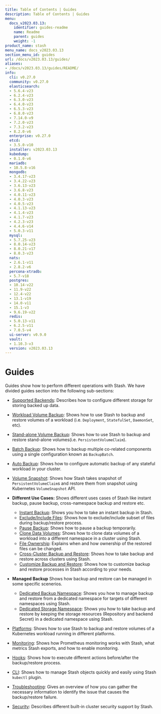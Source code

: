 ```yaml
---
title: Table of Contents | Guides
description: Table of Contents | Guides
menu:
  docs_v2023.03.13:
    identifier: guides-readme
    name: Readme
    parent: guides
    weight: -1
product_name: stash
menu_name: docs_v2023.03.13
section_menu_id: guides
url: /docs/v2023.03.13/guides/
aliases:
- /docs/v2023.03.13/guides/README/
info:
  cli: v0.27.0
  community: v0.27.0
  elasticsearch:
  - 5.6.4-v23
  - 6.2.4-v23
  - 6.3.0-v23
  - 6.4.0-v23
  - 6.5.3-v23
  - 6.8.0-v23
  - 7.14.0-v9
  - 7.2.0-v23
  - 7.3.2-v23
  - 8.2.0-v6
  enterprise: v0.27.0
  etcd:
  - 3.5.0-v10
  installer: v2023.03.13
  kubedump:
  - 0.1.0-v6
  mariadb:
  - 10.5.8-v16
  mongodb:
  - 3.4.17-v23
  - 3.4.22-v23
  - 3.6.13-v23
  - 3.6.8-v23
  - 4.0.11-v23
  - 4.0.3-v23
  - 4.0.5-v23
  - 4.1.13-v23
  - 4.1.4-v23
  - 4.1.7-v23
  - 4.2.3-v23
  - 4.4.6-v14
  - 5.0.3-v11
  mysql:
  - 5.7.25-v23
  - 8.0.14-v23
  - 8.0.21-v17
  - 8.0.3-v23
  nats:
  - 2.6.1-v11
  - 2.8.2-v6
  percona-xtradb:
  - 5.7-v18
  postgres:
  - 10.14-v22
  - 11.9-v22
  - 12.4-v22
  - 13.1-v19
  - 14.0-v11
  - 15.1-v3
  - 9.6.19-v22
  redis:
  - 5.0.13-v11
  - 6.2.5-v11
  - 7.0.5-v4
  ui-server: v0.9.0
  vault:
  - 1.10.3-v3
  version: v2023.03.13
---
```


# Guides

Guides show how to perform different operations with Stash. We have divided guides section into the following sub-sections:

- [Supported Backends](/docs/v2023.03.13/guides/backends/overview/): Describes how to configure different storage for storing backed up data.
- [Workload Volume Backup](/docs/v2023.03.13/guides/workloads/overview/): Shows how to use Stash to backup and restore volumes of a workload (i.e. `Deployment`, `StatefulSet`, `DaemonSet`, etc).
- [Stand-alone Volume Backup](/docs/v2023.03.13/guides/volumes/overview/): Shows how to use Stash to backup and restore stand-alone volumes(i.e. `PersistentVolumeClaim`).
- [Batch Backup](/docs/v2023.03.13/guides/batch-backup/overview/): Shows how to backup multiple co-related components using a single configuration known as `BackupBatch`.
- [Auto Backup](/docs/v2023.03.13/guides/auto-backup/overview/): Shows how to configure automatic backup of any stateful workload in your cluster.
- [Volume Snapshot](/docs/v2023.03.13/guides/volumesnapshot/overview/): Shows how Stash takes snapshot of `PersistentVolumeClaim`s and restore them from snapshot using Kubernetes `VolumeSnapshot` API.

- **Different Use Cases:**
Shows different uses cases of Stash like instant backup, pause backup, cross-namespace backup and restore etc.

  - [Instant Backup](/docs/v2023.03.13/guides/use-cases/instant-backup/): Shows you how to take an instant backup in Stash.
  - [Exclude/Include Files](/docs/v2023.03.13/guides/use-cases/exclude-include-files/): Shows how to exclude/include subset of files during backup/restore process.
  - [Pause Backup](/docs/v2023.03.13/guides/use-cases/pause-backup/): Shows how to pause a backup temporarily.
  - [Clone Data Volumes](/docs/v2023.03.13/guides/use-cases/clone-pvc/): Shows how to clone data volumes of a workload into a different namespace in a cluster using Stash.
  - [File Ownership](/docs/v2023.03.13/guides/use-cases/ownership/): Explains when and how ownership of the restored files can be changed.
  - [Cross-Cluster Backup and Restore](/docs/v2023.03.13/guides/use-cases/cross-cluster-backup/): Shows how to take backup and restore across clusters using Stash.
  - [Customize Backup and Restore](/docs/v2023.03.13/guides/use-cases/customize-backup-restore/): Shows how to customize backup and restore processes in Stash according to your needs.

- **Managed Backup**
Shows how backup and restore can be managed in some specific scenerios.
  - [Dedicated Backup Namespace](/docs/v2023.03.13/guides/managed-backup/dedicated-backup-namespace/): Shows you how to manage backup and restore from a dedicated namespace for targets of different namespaces using Stash.
  - [Dedicated Storage Namespace](/docs/v2023.03.13/guides/managed-backup/dedicated-storage-namespace/): Shows you how to take backup and restore by keeping the storage resources (Repository and backend Secret) in a dedicated namespace using Stash.

- [Platforms](/docs/v2023.03.13/guides/platforms/eks-irsa/): Shows how to use Stash to backup and restore volumes of a Kubernetes workload running in different platforms.
- [Monitoring](/docs/v2023.03.13/guides/monitoring/overview/): Shows how Prometheus monitoring works with Stash, what metrics Stash exports, and how to enable monitoring.
- [Hooks](/docs/v2023.03.13/guides/hooks/overview/): Shows how to execute different actions before/after the backup/restore process.
- [CLI](/docs/v2023.03.13/guides/cli/kubectl-plugin/): Shows how to manage Stash objects quickly and easily using Stash `kubectl` plugin.
- [Troubleshooting](/docs/v2023.03.13/guides/troubleshooting/how-to-troubleshoot/): Gives an overview of how you can gather the necessary information to identify the issue that causes the backup/restore failure.
- [Security](/docs/v2023.03.13/guides/security/rbac/): Describes different built-in cluster security support by Stash.
